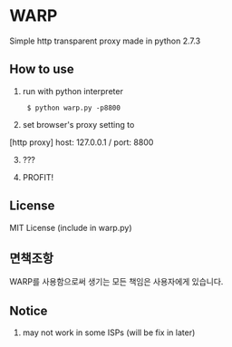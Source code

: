 WARP
====

Simple http transparent proxy made in python 2.7.3

## How to use
1. run with python interpreter

        $ python warp.py -p8800

2. set browser's proxy setting to 

 [http proxy] host: 127.0.0.1 / port: 8800

3. ???

4. PROFIT!

## License
MIT License (include in warp.py)

## 면책조항
WARP를 사용함으로써 생기는 모든 책임은 사용자에게 있습니다.

## Notice
1. may not work in some ISPs (will be fix in later)
